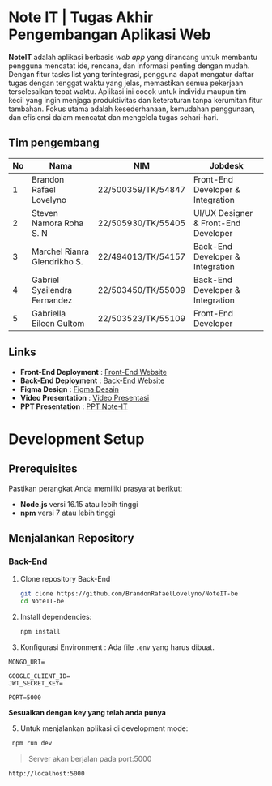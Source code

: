 # Note IT | Tugas Akhir Pengembangan Aplikasi Web

**NoteIT** adalah aplikasi berbasis _web app_ yang dirancang untuk membantu pengguna mencatat ide, rencana, dan informasi penting dengan mudah. Dengan fitur tasks list yang terintegrasi, pengguna dapat mengatur daftar tugas dengan tenggat waktu yang jelas, memastikan semua pekerjaan terselesaikan tepat waktu. Aplikasi ini cocok untuk individu maupun tim kecil yang ingin menjaga produktivitas dan keteraturan tanpa kerumitan fitur tambahan. Fokus utama adalah kesederhanaan, kemudahan penggunaan, dan efisiensi dalam mencatat dan mengelola tugas sehari-hari.

## Tim pengembang

| No  | Nama                         | NIM                | Jobdesk                              |
| --- | ---------------------------- | ------------------ | ------------------------------------ |
| 1   | Brandon Rafael Lovelyno      | 22/500359/TK/54847 | Front-End Developer & Integration    |
| 2   | Steven Namora Roha S. N      | 22/505930/TK/55405 | UI/UX Designer & Front-End Developer |
| 3   | Marchel Rianra Glendrikho S. | 22/494013/TK/54157 | Back-End Developer & Integration     |
| 4   | Gabriel Syailendra Fernandez | 22/503450/TK/55009 | Back-End Developer & Integration     |
| 5   | Gabriella Eileen Gultom      | 22/503523/TK/55109 | Front-End Developer                  |

## Links

- **Front-End Deployment** : [Front-End Website](https://note-it-fe.vercel.app/)
- **Back-End Deployment** : [Back-End Website](https://note-it-be-zeta.vercel.app)
- **Figma Design** : [Figma Desain](https://www.figma.com/design/OWsAwdikljTOvgVEnQZD3Q/Desain-PAW?node-id=0-1&t=8VVIs1HcwGmWD9yh-1)
- **Video Presentation** : [Video Presentasi](https://drive.google.com/file/d/1EvjXQdPjF67bhIpd8YvZaIxjsBjlUPnE/view?usp=sharing)
- **PPT Presentation** : [PPT Note-IT](https://www.canva.com/design/DAGXj9EXjcU/shzw9hqgetAHDpnpd7I5Ig/edit?utm_content=DAGXj9EXjcU&utm_campaign=designshare&utm_medium=link2&utm_source=sharebutton)

# Development Setup

## Prerequisites  
Pastikan perangkat Anda memiliki prasyarat berikut:  
- **Node.js** versi 16.15 atau lebih tinggi  
- **npm** versi 7 atau lebih tinggi  

## Menjalankan Repository  

### Back-End  
1. Clone repository Back-End
   ```bash  
   git clone https://github.com/BrandonRafaelLovelyno/NoteIT-be
   cd NoteIT-be
   ```
2. Install dependencies:
   ```bash
   npm install
   ```

3. Konfigurasi Environment : 
Ada file `.env` yang harus dibuat.

```env
MONGO_URI=

GOOGLE_CLIENT_ID=
JWT_SECRET_KEY=

PORT=5000
```
**Sesuaikan dengan key yang telah anda punya**

5. Untuk menjalankan aplikasi di development mode:
  ```bash
   npm run dev
```
> Server akan berjalan pada port:5000

```arduino
http://localhost:5000  
```
